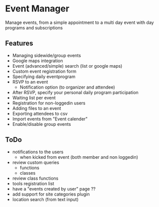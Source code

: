 Event Manager
=============
Manage events, from a simple appointment to a multi day event with day programs and subscriptions

Features
-----------

- Managing sidewide/group events
- Google maps integration
- Event (advanced/simple) search (list or google maps)
- Custom event registration form
- Specifying daily eventprogram
- RSVP to an event
	- Notification option (to organizer and attendee)
- After RSVP, specify your personal daily program participation
- Waiting list per event
- Registration for non-loggedin users
- Adding files to an event
- Exporting attendees to csv
- Import events from "Event calender"
- Enable/disable group events

ToDo
-------

- notifications to the users
	- when kicked from event (both member and non loggedin)
- review custom queries
	- functions
	- classes
- review class functions
- tools registration list
- have a "events created by user" page ?? 
- add support for site categories plugin
- location search (from text input)